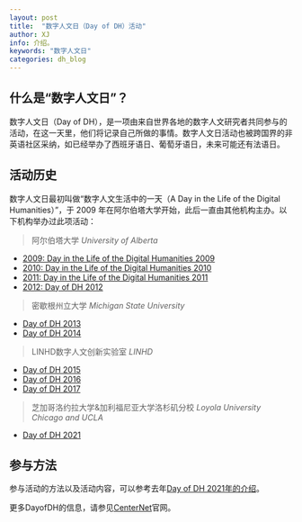 ```yaml
---
layout: post
title:  "数字人文日（Day of DH）活动"
author: XJ
info: 介绍。
keywords: "数字人文日"
categories: dh_blog
---
```


## 什么是“数字人文日”？

数字人文日（Day of DH），是一项由来自世界各地的数字人文研究者共同参与的活动，在这一天里，他们将记录自己所做的事情。数字人文日活动也被跨国界的非英语社区采纳，如已经举办了西班牙语日、葡萄牙语日，未来可能还有法语日。

## 活动历史
数字人文日最初叫做“数字人文生活中的一天（A Day in the Life of the Digital Humanities）”，于 2009 年在阿尔伯塔大学开始，此后一直由其他机构主办。以下机构举办过此项活动：

> 阿尔伯塔大学 _University of Alberta_

*   [2009: Day in the Life of the Digital Humanities 2009](http://www.artsrn.ualberta.ca/taporwiki/index.php/Day_in_the_Life_of_the_Digital_Humanities_2009)
*   [2010: Day in the Life of the Digital Humanities 2010](http://www.artsrn.ualberta.ca/taporwiki/index.php/Day_in_the_Life_of_the_Digital_Humanities_2010)
*   [2011: Day in the Life of the Digital Humanities 2011](http://www.artsrn.ualberta.ca/taporwiki/index.php/Day_in_the_Life_of_the_Digital_Humanities_2011)
*   [2012: Day of DH 2012](http://archive.artsrn.ualberta.ca/Day-of-DH-2012/)    

> 密歇根州立大学 _Michigan State University_

*   [Day of DH 2013](http://dayofdh2013.matrix.msu.edu/)
*   [Day of DH 2014](http://dayofdh2014.matrix.msu.edu/)

> LINHD数字人文创新实验室 _LINHD_

*   [Day of DH 2015](http://dayofdh2015.uned.es/)
*   [Day of DH 2016](http://dayofdh2016.linhd.es/)
*   [Day of DH 2017](http://dayofdh2017.linhd.es/)

> 芝加哥洛约拉大学&加利福尼亚大学洛杉矶分校 _Loyola University Chicago and UCLA_

*   [Day of DH 2021](https://dh2021.adho.org/day-of-dh/)
    
## 参与方法
参与活动的方法以及活动内容，可以参考去年[Day of DH 2021年的介绍](https://dhcenternet.org/initiatives/day-of-dh/2021)。    
    
更多DayofDH的信息，请参见[CenterNet](https://dhcenternet.org/initiatives/day-of-dh/)官网。